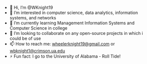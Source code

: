 - 👋 Hi, I’m @WKnight19
- 👀 I’m interested in computer science, data analytics, information systems, and networks
- 🌱 I’m currently learning Management Information Systems and Computer Science in college
- 💞️ I’m looking to collaborate on any open-source projects in which i could be of use
- 📫 How to reach me: wheelerknight19@gmail.com or wbknight1@crimson.ua.edu
- ⚡ Fun fact: I go to the University of Alabama - Roll Tide!

<!---
WKnight19/WKnight19 is a ✨ special ✨ repository because its `README.md` (this file) appears on your GitHub profile.
You can click the Preview link to take a look at your changes.
--->
